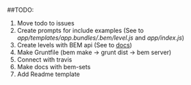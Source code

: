 ##TODO:

1. Move todo to issues
2. Create prompts for include examples (See to *app/templates/app.bundles/.bem/level.js* and *app/index.js*)
3. Create levels with BEM api (See to [docs](http://ru.bem.info/tools/bem/bem-tools/api/))
4. Make Gruntfile (bem make -> grunt dist -> bem server)
5. Connect with travis
6. Make docs with bem-sets
7. Add Readme template